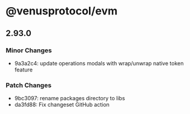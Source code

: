 # @venusprotocol/evm

## 2.93.0

### Minor Changes

- 9a3a2c4: update operations modals with wrap/unwrap native token feature

### Patch Changes

- 9bc3097: rename packages directory to libs
- da3fd88: Fix changeset GitHub action
